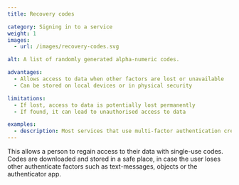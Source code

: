 ```yaml
---
title: Recovery codes

category: Signing in to a service
weight: 1
images:
  - url: /images/recovery-codes.svg

alt: A list of randomly generated alpha-numeric codes.

advantages:
  - Allows access to data when other factors are lost or unavailable
  - Can be stored on local devices or in physical security

limitations:
  - If lost, access to data is potentially lost permanently
  - If found, it can lead to unauthorised access to data

examples:
  - description: Most services that use multi-factor authentication create recovery codes for use when the other factor is unavailable
---
```


This allows a person to regain access to their data with single-use codes. Codes are downloaded and stored in a safe place, in case the user loses other authenticate factors such as text-messages, objects or the authenticator app.
